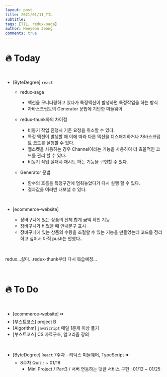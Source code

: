 ```yaml
---
layout: post
title: 2021/01/11_TIL
subtitle:
tags: [TIL, redux-saga]
author: Heeyeon Jeong
comments: true
---
```


# 🔥 Today

<br>

- [ByteDegree] `react`

  - redux-saga

    - 액션을 모니터링하고 있다가 특정액션이 발생하면 특정작업을 하는 방식
    - 자바스크립트의 Generator 문법에 기반한 미들웨어

  - redux-thunk와의 차이점

    - 비동기 작업 진행시 기존 요청을 취소할 수 있다.
    - 특정 액션이 발생할 때 이에 따라 다른 액션을 디스패치하거나 자바스크립트 코드를 실행할 수 있다.
    - 웹소켓을 사용하는 경우 Channel이라는 기능을 사용하여 더 효율적인 코드를 관리 할 수 있다.
    - 비동기 작업 실패시 재시도 하는 기능을 구현할 수 있다.

  - Generator 문법

    - 함수의 흐름을 특정구간에 멈춰놓았다가 다시 실행 할 수 있다.
    - 결과값을 여러번 내보낼 수 있다.

<br>

- [ecommerce-website]

  - 장바구니에 있는 상품의 전체 합계 금액 확인 기능
  - 장바구니가 비었을 때 안내문구 표시
  - 장바구니에 있는 상품의 수량을 조절할 수 있는 기능을 만들었는데 코드를 정리하고 싶어서 아직 push는 안했다..

<br>

redux...싫다...redux-thunk부터 다시 복습예정...

<br>

# 🔥 To Do

<br>

- [ecommerce-website] ⏩
- [부스트코스] project B
- [Algorithm] `javaScript` 매일 1문제 이상 풀기
- [부스트코스] CS 자료구조, 알고리즘 강의

<br>

- [ByteDegree] `React` 7주차 - 리덕스 미들웨어, TypeScript ⏩
  - 8주차 Quiz : ~ 01/18
    - Mini Project / Part3 / 서버 연동하는 댓글 서비스 구현 : 01/12 ~ 01/25
